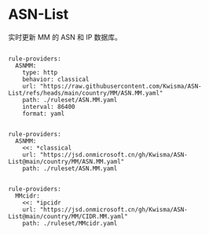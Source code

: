 
# ASN-List

实时更新 MM 的 ASN 和 IP 数据库。

<pre><code class="language-javascript">
rule-providers:
  ASNMM:
    type: http
    behavior: classical
    url: "https://raw.githubusercontent.com/Kwisma/ASN-List/refs/heads/main/country/MM/ASN.MM.yaml"
    path: ./ruleset/ASN.MM.yaml
    interval: 86400
    format: yaml
</code></pre>

<pre><code class="language-javascript">
rule-providers:
  ASNMM:
    <<: *classical
    url: "https://jsd.onmicrosoft.cn/gh/Kwisma/ASN-List@main/country/MM/ASN.MM.yaml"
    path: ./ruleset/ASN.MM.yaml
</code></pre>

<pre><code class="language-javascript">
rule-providers:
  MMcidr:
    <<: *ipcidr
    url: "https://jsd.onmicrosoft.cn/gh/Kwisma/ASN-List@main/country/MM/CIDR.MM.yaml"
    path: ./ruleset/MMcidr.yaml
</code></pre>